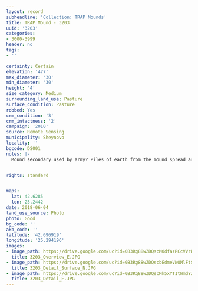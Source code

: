 ```yaml
---
layout: record
subheadline: 'Collection: TRAP Mounds'
title: TRAP Mound - 3203
uuid: '3203'
categories:
- 3000-3999
header: no
tags:
- ''

certainty: Certain
elevation: '477'
max_diameter: '30'
min_diameter: '30'
height: '4'
size_category: Medium
surrounding_land_use: Pasture
surface_condition: Pasture
robbed: Yes
crm_condition: '3'
crm_intactness: '2'
campaign: '2010'
source: Remote Sensing
municipality: Sheynovo
locality: ''
bgcode: DS001
notes: |-
  Mound secondary used by army? Piles of earth from the mound spread around. Very destructed.


rights: standard


maps:
  lat: 42.6285
  lon: 25.2442
date: 2018-06-04
land_use_source: Photo
photo: Good
bg_code: ''
akb_code: ''
latitude: '42.696919'
longitude: '25.294196'
images:
- image_path: https://drive.google.com/uc?id=0B3Rg88wZDQscM0dfazRCcVVrRWM
  title: 3203_Overview_E.JPG
- image_path: https://drive.google.com/uc?id=0B3Rg88wZDQscbEdmeVNOMlFtSkU
  title: 3203_Detail_Surface_N.JPG
- image_path: https://drive.google.com/uc?id=0B3Rg88wZDQscMk5xYTItWmdYZEE
  title: 3203_Detail_E.JPG
---
```

